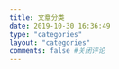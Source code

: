 ```yaml
---
title: 文章分类
date: 2019-10-30 16:36:49
type: "categories"
layout: "categories"
comments: false #关闭评论
---
```

